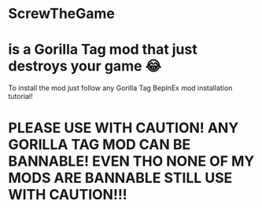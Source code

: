 # ScrewTheGame
# is a Gorilla Tag mod that just destroys your game 😂

To install the mod just follow any Gorilla Tag BeplnEx mod installation tutorial!



# PLEASE USE WITH CAUTION! ANY GORILLA TAG MOD CAN BE BANNABLE! EVEN THO NONE OF MY MODS ARE BANNABLE STILL USE WITH CAUTION!!!
